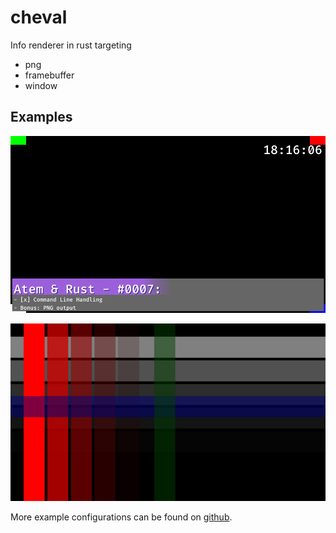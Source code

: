 # cheval
Info renderer in rust targeting
- png
- framebuffer
- window


## Examples

![Example stream overlay](docs/window.png)

![Animated stripes with alpha](docs/alpha_stripes.png)

More example configurations can be found on [github](https://github.com/AndreasOM/cheval-example-configs).
